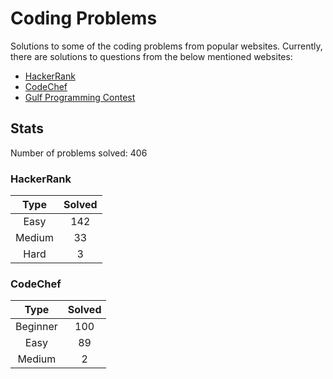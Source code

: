 # Coding Problems

Solutions to some of the coding problems from popular websites. Currently, there are solutions to questions from the below mentioned websites:
* [HackerRank](HackerRank "HackerRank")
* [CodeChef](CodeChef "CodeChef")
* [Gulf Programming Contest](Gulf%20Programming%20Contest "GPC")

## Stats

Number of problems solved: 406

### HackerRank

|Type|Solved|
|:---:|:---:|
|Easy|142|
|Medium|33|
|Hard|3|

### CodeChef

|Type|Solved|
|:---:|:---:|
|Beginner|100|
|Easy|89|
|Medium|2|